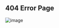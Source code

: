 ## 404 Error Page
![image](https://user-images.githubusercontent.com/62868878/121042388-4387d600-c7d1-11eb-93bd-39deb9d38a1d.png)



